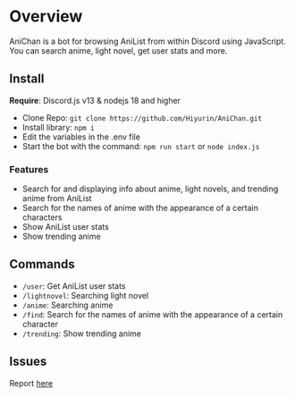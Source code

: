 # Overview

AniChan is a bot for browsing AniList from within Discord using JavaScript.
You can search anime, light novel, get user stats and more.

## Install
**__Require__**: Discord.js v13 & nodejs 18 and higher
- Clone Repo: ``git clone https://github.com/Hiyurin/AniChan.git``
- Install library: ``npm i``
- Edit the variables in the .env file
- Start the bot with the command: ``npm run start`` or ``node index.js``

### Features

- Search for and displaying info about anime, light novels, and trending anime from AniList
- Search for the names of anime with the appearance of a certain characters
- Show AniList user stats
- Show trending anime 

## Commands
- ``/user``: Get AniList user stats
- ``/lightnovel``: Searching light novel
- ``/anime``: Searching anime
- ``/find``: Search for the names of anime with the appearance of a certain character
- ``/trending``: Show trending anime

## Issues 
Report [here](https://github.com/Hiyurin/AniChan/issues)
